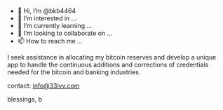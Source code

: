 - 👋 Hi, I’m @bkb4464
- 👀 I’m interested in ...
- 🌱 I’m currently learning ...
- 💞️ I’m looking to collaborate on ...
- 📫 How to reach me ...

<!---
bkb4464/bkb4464 is a ✨ special ✨ repository because its `README.md` (this file) appears on your GitHub profile.
You can click the Preview link to take a look at your changes.
--->
I seek assistance in allocating my bitcoin reserves and develop a unique app to handle the continuous additions and corrections of credentials needed for the bitcoin and banking industries.


contact:
info@33ivv.com

blessings,
b
